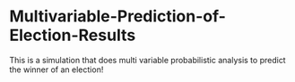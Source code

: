 # Multivariable-Prediction-of-Election-Results
This is a simulation that does multi variable probabilistic analysis to predict the winner of an election!
